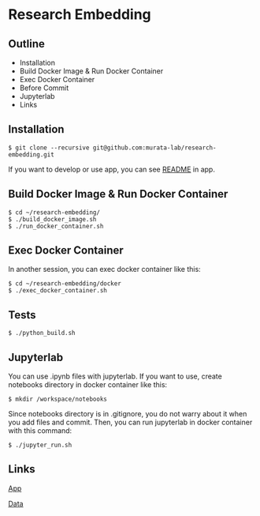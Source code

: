 # Research Embedding
## Outline
  - Installation
  - Build Docker Image & Run Docker Container
  - Exec Docker Container
  - Before Commit
  - Jupyterlab
  - Links

## Installation
 ```
 $ git clone --recursive git@github.com:murata-lab/research-embedding.git
 ```
 
 If you want to develop or use app, you can see [README](https://github.com/murata-lab/research-embedding/tree/master/app) in app.
 
## Build Docker Image & Run Docker Container
 ```
 $ cd ~/research-embedding/
 $ ./build_docker_image.sh
 $ ./run_docker_container.sh
 ```

## Exec Docker Container
In another session, you can exec docker container like this:

```
$ cd ~/research-embedding/docker
$ ./exec_docker_container.sh
```

## Tests
```
$ ./python_build.sh
```

## Jupyterlab
 You can use .ipynb files with jupyterlab. If you want to use, create notebooks directory in docker container like this:
 ```
 $ mkdir /workspace/notebooks
 ```

 Since notebooks directory is in .gitignore, you do not warry about it when you add files and commit.
 Then, you can run jupyterlab in docker container with this command:
 ```
 $ ./jupyter_run.sh
 ```

## Links
[App](https://github.com/murata-lab/research-embedding/tree/master/app)

[Data](https://github.com/murata-lab/research-embedding/tree/master/embedding/data)
